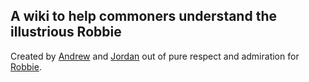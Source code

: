 ## A wiki to help commoners understand the illustrious Robbie

Created by [Andrew](https://github.com/adeaver) and [Jordan](https://github.com/jovanduy) out of pure respect and admiration for [Robbie](https://github.com/robertsiegel).
